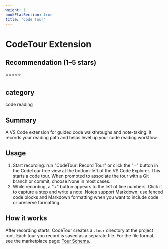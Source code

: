 ```yaml
---
weight: 1
bookFlatSection: true
title: "Code Tour"
---
```


# CodeTour Extension

## Recommendation (1–5 stars)
⭐️⭐️⭐️⭐️⭐️

## category
code reading

## Summary
A VS Code extension for guided code walkthroughs and note-taking. It records your reading path and helps level up your code reading workflow.

## Usage
1. Start recording: run "CodeTour: Record Tour" or click the "+" button in the CodeTour tree view at the bottom-left of the VS Code Explorer. This starts a code tour. When prompted to associate the tour with a Git branch or commit, choose None in most cases.
2. While recording, a "+" button appears to the left of line numbers. Click it to capture a step and write a note. Notes support Markdown; use fenced code blocks and Markdown formatting when you want to include code or preserve formatting.

## How it works
After recording starts, CodeTour creates a `.tour` directory at the project root. Each tour you record is saved as a separate file. For the file format, see the marketplace page: [Tour Schema](https://marketplace.visualstudio.com/items?itemName=vsls-contrib.codetour#:~:text=properly%20discover%20them.-,Tour%20Schema,-title%20(Required)).


